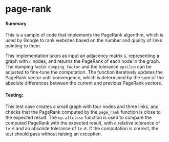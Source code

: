 # page-rank

#### Summary

This is a sample of code that implements the PageRank algorithm, which is used by Google to rank websites based on the number and quality of links pointing to them.

This implementation takes as input an adjacency matrix `G`, representing a graph with `n` nodes, and returns the PageRank of each node in the graph. The damping factor `damping_factor` and the tolerance `epsilon` can be adjusted to fine-tune the computation. The function iteratively updates the PageRank vector until convergence, which is determined by the sum of the absolute differences between the current and previous PageRank vectors.

#### Testing:

This test case creates a small graph with four nodes and three links, and checks that the PageRank computed by the `page_rank` function is close to the expected result. The `np.allclose` function is used to compare the computed PageRank with the expected result, with a relative tolerance of `1e-6` and an absolute tolerance of `1e-6`. If the computation is correct, the test should pass without raising an exception.
